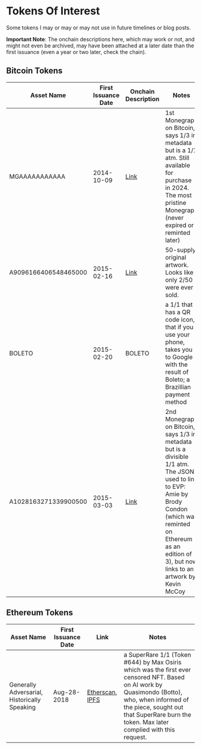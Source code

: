 # Tokens Of Interest

Some tokens I may or may or may not use in future timelines or blog posts.

**Important Note**: The onchain descriptions here, which may work or not, and might not even be archived, may have been attached at a later date than the first issuance (even a year or two later, check the chain).

## Bitcoin Tokens

| Asset Name | First Issuance Date | Onchain Description | Notes |
|------------|---------------------|---------------------|-------|
| MGAAAAAAAAAAA | 2014-10-09 | [Link](static.mccoyspace.com/mgaaaaaaaaaaa.json) | 1st Monegraph on Bitcoin, says 1/3 in metadata but is a 1/1 atm. Still available for purchase in 2024. The most pristine Monegraph (never expired or reminted later) |
| A9096166406548465000 | 2015-02-16 | [Link](https://cointemporary.com/artwork/a909616) | 50-supply original artwork. Looks like only 2/50 were ever sold. |
| BOLETO | 2015-02-20 | BOLETO | a 1/1 that has a QR code icon, that if you use your phone, takes you to Google with the result of Boleto; a Brazillian payment method |
| A1028163271339900500 | 2015-03-03 | [Link](static.mccoyspace.com/A1028163271339.json) | 2nd Monegraph on Bitcoin, says 1/3 in metadata but is a divisible 1/1 atm. The JSON used to link to EVP: Amie by Brody Condon (which was reminted on Ethereum as an edition of 3), but now links to an artwork by Kevin McCoy |

## Ethereum Tokens

| Asset Name | First Issuance Date | Link | Notes |
|------------|---------------------|---------------------|-------|
| Generally Adversarial, Historically Speaking | Aug-28-2018 | [Etherscan](https://etherscan.io/tx/0xbdc0fc0a99bc9b0a8006e46aaf50f6fdee647f7d6fa5ef381fb564d3ff1180ea), [IPFS](https://ipfs.pixura.io/ipfs/QmZv9U95wbdAybRevcWrPYN1q4VuSTgAKguckh8TijqAcZ) | a SuperRare 1/1 (Token #644) by Max Osiris which was the first ever censored NFT. Based on AI work by Quasimondo (Botto), who, when informed of the piece, sought out that SuperRare burn the token. Max later complied with this request. |
